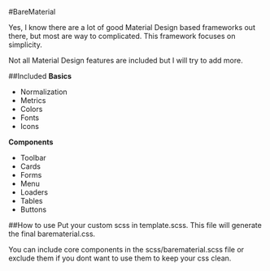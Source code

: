 #BareMaterial
<!--*Front-end framework*-->

Yes, I know there are a lot of good Material Design based frameworks out there, but most are way to complicated.
This framework focuses on simplicity. 

Not all Material Design features are included but I will try to add more.

##Included
**Basics** 
- Normalization
- Metrics
- Colors
- Fonts
- Icons

**Components**
- Toolbar
- Cards
- Forms
- Menu
- Loaders
- Tables
- Buttons

##How to use
Put your custom scss in template.scss. This file will generate the final barematerial.css.

You can include core components in the scss/barematerial.scss file or exclude them if you dont want to use them to keep your css clean.
